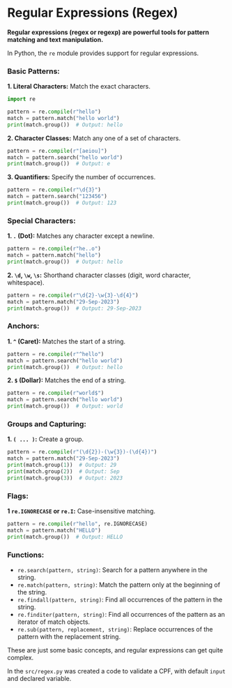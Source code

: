 # Regular Expressions (Regex)
**Regular expressions (regex or regexp) are powerful tools for pattern matching and text manipulation.** 

In Python, the `re` module provides support for regular expressions.

### Basic Patterns:
**1. Literal Characters:** Match the exact characters.
```python
import re

pattern = re.compile(r"hello")
match = pattern.match("hello world")
print(match.group())  # Output: hello
```

**2. Character Classes:** Match any one of a set of characters.
```python
pattern = re.compile(r"[aeiou]")
match = pattern.search("hello world")
print(match.group())  # Output: e
```

**3. Quantifiers:** Specify the number of occurrences.
```python
pattern = re.compile(r"\d{3}")
match = pattern.search("123456")
print(match.group())  # Output: 123
```


### Special Characters:
**1. `.` (Dot):** Matches any character except a newline.
```python
pattern = re.compile(r"he..o")
match = pattern.match("hello")
print(match.group())  # Output: hello
```

**2. `\d`, `\w`, `\s`:** Shorthand character classes (digit, word character, whitespace).
```python
pattern = re.compile(r"\d{2}-\w{3}-\d{4}")
match = pattern.match("29-Sep-2023")
print(match.group())  # Output: 29-Sep-2023
```


### Anchors:
**1. `^` (Caret):** Matches the start of a string.
```python
pattern = re.compile(r"^hello")
match = pattern.search("hello world")
print(match.group())  # Output: hello
```
	
**2. `$` (Dollar):** Matches the end of a string.
```python
pattern = re.compile(r"world$")
match = pattern.search("hello world")
print(match.group())  # Output: world
```


### Groups and Capturing:
**1. `( ... )`:** Create a group.
```python
pattern = re.compile(r"(\d{2})-(\w{3})-(\d{4})")
match = pattern.match("29-Sep-2023")
print(match.group(1))  # Output: 29
print(match.group(2))  # Output: Sep
print(match.group(3))  # Output: 2023
```


### Flags:
**1 `re.IGNORECASE` or `re.I`:** Case-insensitive matching.
```python
pattern = re.compile(r"hello", re.IGNORECASE)
match = pattern.match("HELLO")
print(match.group())  # Output: HELLO
```

### Functions:
- `re.search(pattern, string)`: Search for a pattern anywhere in the string.
- `re.match(pattern, string)`: Match the pattern only at the beginning of the string.
- `re.findall(pattern, string)`: Find all occurrences of the pattern in the string.
- `re.finditer(pattern, string)`: Find all occurrences of the pattern as an iterator of match objects.
- `re.sub(pattern, replacement, string)`: Replace occurrences of the pattern with the replacement string.

These are just some basic concepts, and regular expressions can get quite complex.

In the `src/regex.py` was created a code to validate a CPF, with default `input` and declared variable.